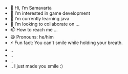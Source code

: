 - 👋 Hi, I’m Samavarta 
- 👀 I’m interested in game development
- 🌱 I’m currently learning java
- 💞️ I’m looking to collaborate on ...
- 📫 How to reach me ...
- 😄 Pronouns: he/him
- ⚡ Fun fact: You can't smile while holding your breath.
- ..
- ..
- ..
- .. I just made you smile :)

<!---
SAVAGEGOD123/SAVAGEGOD123 is a ✨ special ✨ repository because its `README.md` (this file) appears on your GitHub profile.
You can click the Preview link to take a look at your changes.
--->
